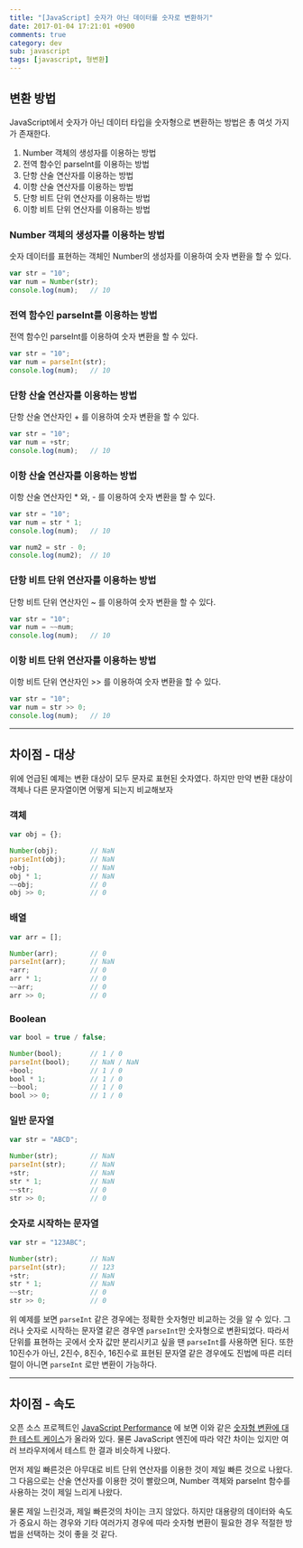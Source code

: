 ```yaml
---
title: "[JavaScript] 숫자가 아닌 데이터를 숫자로 변환하기"
date: 2017-01-04 17:21:01 +0900
comments: true
category: dev
sub: javascript
tags: [javascript, 형변환]
---
```


## 변환 방법
JavaScript에서 숫자가 아닌 데이터 타입을 숫자형으로 변환하는 방법은 총 여섯 가지가 존재한다.

1. Number 객체의 생성자를 이용하는 방법
2. 전역 함수인 parseInt를 이용하는 방법
3. 단항 산술 연산자를 이용하는 방법
4. 이항 산술 연산자를 이용하는 방법
5. 단항 비트 단위 연산자를 이용하는 방법
6. 이항 비트 단위 연산자를 이용하는 방법

### Number 객체의 생성자를 이용하는 방법
숫자 데이터를 표현하는 객체인 Number의 생성자를 이용하여 숫자 변환을 할 수 있다.
```js
var str = "10";
var num = Number(str);
console.log(num);	// 10
```

### 전역 함수인 parseInt를 이용하는 방법
전역 함수인 parseInt를 이용하여 숫자 변환을 할 수 있다.
```js
var str = "10";
var num = parseInt(str);
console.log(num);	// 10
```

### 단항 산술 연산자를 이용하는 방법
단항 산술 연산자인 + 를 이용하여 숫자 변환을 할 수 있다.
```js
var str = "10";
var num = +str;
console.log(num);	// 10
```

### 이항 산술 연산자를 이용하는 방법
이항 산술 연산자인 * 와, - 를 이용하여 숫자 변환을 할 수 있다.
```js
var str = "10";
var num = str * 1;
console.log(num);	// 10

var num2 = str - 0;
console.log(num2);	// 10
```

### 단항 비트 단위 연산자를 이용하는 방법
단항 비트 단위 연산자인 ~ 를 이용하여 숫자 변환을 할 수 있다.
```js
var str = "10";
var num = ~~num;
console.log(num);	// 10
```

### 이항 비트 단위 연산자를 이용하는 방법
이항 비트 단위 연산자인 >> 를 이용하여 숫자 변환을 할 수 있다.
```js
var str = "10";
var num = str >> 0;
console.log(num);	// 10
```

---

## 차이점 - 대상
위에 언급된 예제는 변환 대상이 모두 문자로 표현된 숫자였다.
하지만 만약 변환 대상이 객체나 다른 문자열이면 어떻게 되는지 비교해보자

### 객체
```js
var obj = {};

Number(obj);		// NaN
parseInt(obj);		// NaN
+obj;				// NaN
obj * 1;			// NaN
~~obj;				// 0
obj >> 0;			// 0
```

### 배열
```js
var arr = [];

Number(arr);		// 0
parseInt(arr);		// NaN
+arr;				// 0
arr * 1;			// 0
~~arr;				// 0
arr >> 0;			// 0
```

### Boolean
```js
var bool = true / false;

Number(bool);		// 1 / 0
parseInt(bool);		// NaN / NaN
+bool;				// 1 / 0
bool * 1;			// 1 / 0
~~bool;				// 1 / 0
bool >> 0;			// 1 / 0
```

### 일반 문자열
```js
var str = "ABCD";

Number(str);		// NaN
parseInt(str);		// NaN
+str;				// NaN
str * 1;			// NaN
~~str;				// 0
str >> 0;			// 0
```

### 숫자로 시작하는 문자열
```js
var str = "123ABC";

Number(str);		// NaN
parseInt(str);		// 123
+str;				// NaN
str * 1;			// NaN
~~str;				// 0
str >> 0;			// 0
```

위 예제를 보면 `parseInt` 같은 경우에는 정확한 숫자형만 비교하는 것을 알 수 있다.
그러나 숫자로 시작하는 문자열 같은 경우엔 `parseInt`만 숫자형으로 변환되었다.
따라서 단위를 표현하는 곳에서 숫자 값만 분리시키고 싶을 땐 `parseInt`를 사용하면 된다.
또한 10진수가 아닌, 2진수, 8진수, 16진수로 표현된 문자열 같은 경우에도 진법에 따른 리터럴이 아니면 `parseInt` 로만 변환이 가능하다.

---

## 차이점 - 속도
오픈 소스 프로젝트인 [JavaScript Performance](http://jsperf.com/) 에 보면 이와 같은 [숫자형 변환에 대한 테스트 케이스](http://jsperf.com/number-vs-parseint-vs-plus/3)가 올라와 있다.
물론 JavaScript 엔진에 따라 약간 차이는 있지만 여러 브라우저에서 테스트 한 결과 비슷하게 나왔다.

먼저 제일 빠른것은 아무대로 비트 단위 연산자를 이용한 것이 제일 빠른 것으로 나왔다.
그 다음으로는 산술 연산자를 이용한 것이 빨랐으며,
Number 객체와 parseInt 함수를 사용하는 것이 제일 느리게 나왔다.

물론 제일 느린것과, 제일 빠른것의 차이는 크지 않았다.
하지만 대용량의 데이터와 속도가 중요시 하는 경우와
기타 여러가지 경우에 따라 숫자형 변환이 필요한 경우 적절한 방법을 선택하는 것이 좋을 것 같다.
